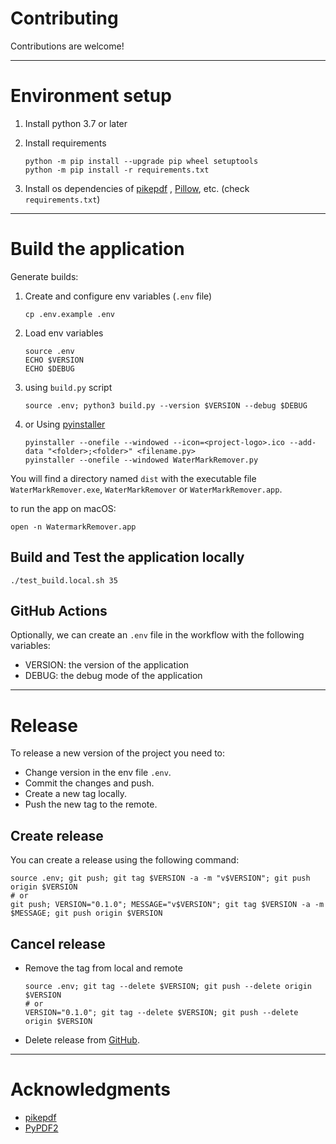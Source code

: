 # Contributing

Contributions are welcome!

--------------------------------------------------------------------------------

# Environment setup

1. Install python 3.7 or later
2. Install requirements
   ```shell
   python -m pip install --upgrade pip wheel setuptools
   python -m pip install -r requirements.txt
   ```

3. Install os dependencies of [pikepdf](https://pikepdf.readthedocs.io/en/latest/)
   , [Pillow](https://pillow.readthedocs.io/en/stable/), etc. (check `requirements.txt`)

--------------------------------------------------------------------------------

# Build the application

Generate builds:

1. Create and configure env variables (`.env` file)
   ```shell
   cp .env.example .env
   ```

2. Load env variables
   ```shell
   source .env
   ECHO $VERSION
   ECHO $DEBUG
   ```

3. using `build.py` script
   ```shell
   source .env; python3 build.py --version $VERSION --debug $DEBUG
   ```

4. or Using [pyinstaller](https://pyinstaller.readthedocs.io/en/stable/index.html)
   ```shell
   pyinstaller --onefile --windowed --icon=<project-logo>.ico --add-data "<folder>;<folder>" <filename.py>
   pyinstaller --onefile --windowed WaterMarkRemover.py
   ```

You will find a directory named `dist` with the executable file `WaterMarkRemover.exe`, `WaterMarkRemover`
or `WaterMarkRemover.app`.

to run the app on macOS:

```shell
open -n WatermarkRemover.app
```

## Build and Test the application locally

```shell
./test_build.local.sh 35
```

## GitHub Actions

Optionally, we can create an `.env` file in the workflow with the following variables:

- VERSION: the version of the application
- DEBUG: the debug mode of the application

--------------------------------------------------------------------------------

# Release

To release a new version of the project you need to:

- Change version in the env file `.env`.
- Commit the changes and push.
- Create a new tag locally.
- Push the new tag to the remote.

## Create release

You can create a release using the following command:

```shell
source .env; git push; git tag $VERSION -a -m "v$VERSION"; git push origin $VERSION
# or
git push; VERSION="0.1.0"; MESSAGE="v$VERSION"; git tag $VERSION -a -m $MESSAGE; git push origin $VERSION
```

## Cancel release

- Remove the tag from local and remote
  ```shell
  source .env; git tag --delete $VERSION; git push --delete origin $VERSION
  # or
  VERSION="0.1.0"; git tag --delete $VERSION; git push --delete origin $VERSION
  ```

- Delete release from [GitHub](https://github.com/naskio/watermark-remover/releases/).

--------------------------------------------------------------------------------

# Acknowledgments

- [pikepdf](https://pikepdf.readthedocs.io/en/latest/topics/page.html)
- [PyPDF2](https://stackoverflow.com/questions/41769120/search-and-replace-for-text-within-a-pdf-in-python)
